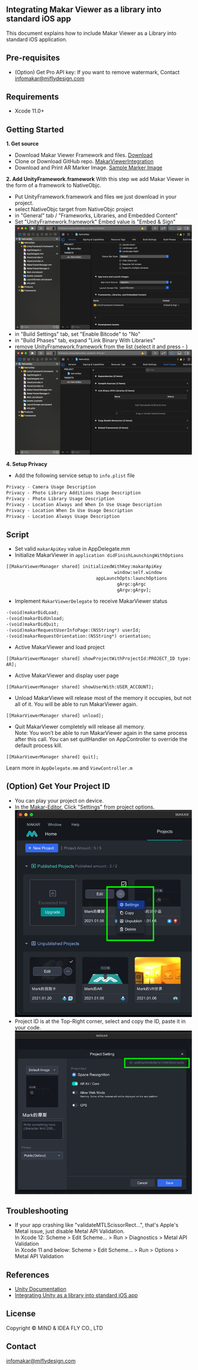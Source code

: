 ## Integrating Makar Viewer as a library into standard iOS app

This document explains how to include Makar Viewer as a Library into standard iOS application.

Pre-requisites
--------------
- (Option) Get Pro API key: If you want to remove watermark, Contact <infomakar@miflydesign.com>

Requirements
--------------
- Xcode 11.0+

Getting Started
--------------
**1. Get source**
- Download Makar Viewer Framework and files. [Download](https://makar-viewer-embed.s3.ap-northeast-1.amazonaws.com/MakarViewer_3_3_5_ios_1647251284.zip) 
- Clone or Download GitHub repo. [MakarViewerIntegration](https://github.com/miflydesign/MakarViewerIntegration.git)
- Download and Print AR Marker Image. [Sample Marker Image](https://makar-viewer-embed.s3-ap-northeast-1.amazonaws.com/ARSamplePoster.png)

**2. Add UnityFramework.framework**
With this step we add Makar Viewer in the form of a framework to NativeObjc.
- Put UnityFramework.framework and files we just download in your project.
- select NativeObjc target from NativeObjc project
- in "General" tab / "Frameworks, Libraries, and Embedded Content"
- Set "UnityFramework.framework" Embed value is "Embed & Sign"
  <br><img src="images/ios/addToEmbeddedContent.png">
- in "Build Settings" tab, set "Enable Bitcode" to "No"
- in "Build Phases" tab, expand "Link Binary With Libraries"
- remove UnityFramework.framework from the list (select it and press - )
  <br><img src="images/ios/removeLink.png">

**4. Setup Privacy**
- Add the following service setup to `info.plist` file
```
Privacy - Camera Usage Description
Privacy - Photo Library Additions Usage Description
Privacy - Photo Library Usage Description
Privacy - Location Always and When In Use Usage Description
Privacy - Location When In Use Usage Description
Privacy - Location Always Usage Description
```

Script
--------------
- Set valid `makarApiKey` value in AppDelegate.mm
- Initialize MakarViewer in `application didFinishLaunchingWithOptions`
```
[[MakarViewerManager shared] initializedWithKey:makarApiKey
                                         window:self.window
                                  appLaunchOpts:launchOptions
                                          gArgc:gArgc
                                          gArgv:gArgv];   
```
- Implement `MakarViewerDelegate` to receive MakarViewer status
```
-(void)makarDidLoad;
-(void)makarDidUnload;
-(void)makarDidQuit;
-(void)makarRequestUserInfoPage:(NSString*) userId;
-(void)makarRequestOrientation:(NSString*) orientation;
```
- Active MakarViewer and load project
```
[[MakarViewerManager shared] showProjectWithProjectId:PROJECT_ID type: AR];
```
- Active MakarViewer and display user page
```
[[MakarViewerManager shared] showUserWith:USER_ACCOUNT];
```
- Unload MakarViewe will release most of the memory it occupies, but not all of it. You will be able to run MakarViewer again.
```
[[MakarViewerManager shared] unload];
```

- Quit MakarViewer completely will release all memory.<br>
Note: You won’t be able to run MakarViewer again in the same process after this call. You can set quitHandler on AppController to override the default process kill.
```
[[MakarViewerManager shared] quit];
```
Learn more in `AppDelegate.mm` and `ViewController.m`

(Option) Get Your Project ID
-------
- You can play your project on device.
- In the [Makar-Editor](https://www.makerar.com/en/download), Click "Settings" from project options.
  <br><img src="images/getProjectIdStep1.png">
- Project ID is at the Top-Right corner, select and copy the ID, paste it in your code.
  <br><img src="images/getProjectIdStep2.png">

Troubleshooting
-------
- If your app crashing like "validateMTLScissorRect...", that's Apple's Metal issue, just disable Metal API Validation.\
 In Xcode 12: Scheme > Edit Scheme... > Run > Diagnostics > Metal API Validation\
 In Xcode 11 and below: Scheme > Edit Scheme... > Run > Options > Metal API Validation

References
-------
- [Unity Documentation](https://docs.unity3d.com/Manual/UnityasaLibrary-iOS.html)
- [Integrating Unity as a library into standard iOS app](https://github.com/Unity-Technologies/uaal-example)

License
-------
Copyright © MIND & IDEA FLY CO., LTD

Contact
-------
<infomakar@miflydesign.com>
